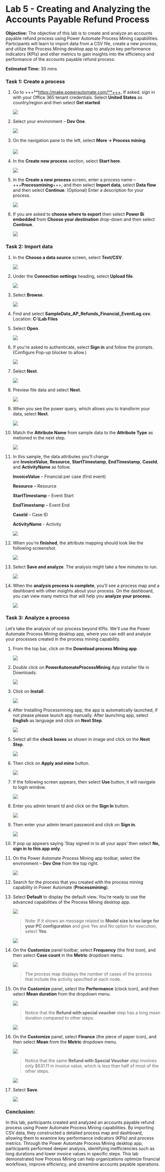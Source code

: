 # **Lab 5 - Creating and Analyzing the Accounts Payable Refund Process**

**Objective:** The objective of this lab is to create and analyze an
accounts payable refund process using Power Automate Process Mining
capabilities. Participants will learn to import data from a CSV file,
create a new process, and utilize the Process Mining desktop app to
analyze key performance indicators (KPIs) and other metrics to gain
insights into the efficiency and performance of the accounts payable
refund process.

**Estimated Time:** 30 mins

### Task 1: Create a process

1.  Go to +++**https://make.powerautomate.com/**+++. If asked, sign in with your Office 365 tenant credentials. Select **United States** as country/region and then select **Get started**.

    ![](./media/image1.png)

2.  Select your environment – **Dev One**.

    ![](./media/image2.png)


3.  On the navigation pane to the left, select **More** 🡪 **Process
    mining**.

    ![](./media/image3.png)

4.  In the **Create new process** section, select **Start here**.

    ![](./media/image4.png)

5.  In the **Create a new process** screen, enter a process name –
    +++**Processmining**+++, and then select **Import data**, select **Data flow** and then select
    **Continue**. (Optional) Enter a description for your process.

    ![](./media/image5.png)

6. If you are asked to **choose where to export** then select **Power Bi embedded** from **Choose your destination** drop-down and then select **Continue**.

    ![](./media/image6.1.png)

### Task 2: Import data

1.  In the **Choose a data source** screen, select **Text/CSV**.

    ![](./media/image6.png)


2.  Under the **Connection settings** heading, select **Upload file**.

    ![](./media/image7.png)

3.  Select **Browse**.

    ![](./media/image8.png)


4.  Find and select **SampleData_AP_Refunds_Financial_EventLog.csv**.
    Location: **C:\Lab Files**

5.  Select **Open**.

    ![](./media/image9.png)


6.  If you're asked to authenticate, select **Sign in** and follow the
    prompts. (Configure Pop-up blocker to allow.)

    ![](./media/image10.png)


7.  Select **Next**.

    ![](./media/image11.png)

8.  Preview file data and select **Next**.

    ![](./media/image12.png)


9.  When you see the power query, which allows you to transform your
    data, select **Next**.

    ![](./media/image13.png)

10. Match the **Attribute Name** from sample data to the **Attribute
    Type** as metioned in the next step.

    ![](./media/image14.png)

11. In this sample, the data attributes you’ll change
    are **InvoiceValue**, **Resource**, **StartTimestamp**, **EndTimestamp**, **CaseId**,
    and **ActivityName** as follow.
    
    **InvoiceValue** – Financial per case (first event)
    
    **Resource** – Resource
    
    **StartTimestamp** – Event Start
    
    **EndTimestamp** – Event End
    
    **CaseId** – Case ID
    
    **ActivityName** - Activity

    ![](./media/image15.png)

12. When you're **finished**, the attribute mapping should look like the
    following screenshot.

    ![](./media/image16.png)

13. Select **Save and analyze**. The analysis might take a few minutes
    to run.

    ![](./media/image17.png)


14. When the **analysis process is complete**, you’ll see a process map
    and a dashboard with other insights about your process. On the
    dashboard, you can view many metrics that will help you **analyze
    your process.**

    ![](./media/image14.1.png)


### Task 3: Analyze a process

Let’s take the analysis of our process beyond KPIs. We'll use the Power
Automate Process Mining desktop app, where you can edit and analyze your
processes created in the process mining capability.

1.  From the top bar, click on the **Download process Mining app**.

    ![](./media/image19.png)


2.  Double click on **PowerAutomateProcessMining** App installer file in
    Downloads.

    ![](./media/image20.png)


3.  Click on **Install**.

    ![](./media/image21.png)

4. After Installing Processmining app, the app is automatically launched, if not please please launch app manually. After launching app, select **English** as language and click on **Next Step**.

    ![](./media/image21a.png)

5. Select all the **check boxes** as shown in image and click on the **Next Step**.

    ![](./media/image21b.png)

6. Then click on **Apply and mine** button.

    ![](./media/image21c.png)

7. If the following screen appears, then select **Use** button, it will navigate to login window.

    ![](./media/image21d.png)

8. Enter you admin tenant Id and click on the **Sign In** button.

    ![](./media/image21e.png)

9. Then enter your admin tenant password and click on **Sign in**.

    ![](./media/image21f.png)

10. If pop up appears saying ‘Stay signed in to all your apps’ then select **No, sign in to this app only**.

    

11. On the Power Automate Process Mining app toolbar, select the
    environment – **Dev** **One** from the top right.

    ![](./media/image23.png)

12. Search for the process that you created with the process mining
    capability in Power Automate (**Processmining**).

13. Select **Default** to display the default view. You’re ready to use
    the advanced capabilities of the Process Mining desktop app.

    ![](./media/image24.png)


    > Note: If It shows an message related to **Model size is too large for your PC configuration** and give Yes and No option for execution, select **Yes**.

    ![](./media/image21g.png)


14. On the **Customize** panel toolbar, select **Frequency** (the first
    icon), and then select **Case count** in the **Metric** dropdown
    menu.

    ![](./media/image25.png)

    > The process map displays the number of cases of the process that
include the activity specified at each node.

15. On the **Customize** panel, select the **Performance** (clock icon),
    and then select **Mean duration** from the dropdown menu.

    ![](./media/image26.png)


    > Notice that the **Refund with special voucher** step has a long mean
duration compared to other steps.

     ![](./media/image27.png)


17. On the **Customize** panel, select **Finance** (the piece of paper
    icon), and then select **Mean** from the **Metric** dropdown menu.

    ![](./media/image28.png)

    > Notice that the same **Refund with Special Voucher** step involves
only \$631.11 in invoice value, which is less than half of most of the
other steps.

    ![](./media/image29.png)


18. Select **Save**.

    ![](./media/image30.png)

### Conclusion:

In this lab, participants created and analyzed an
accounts payable refund process using Power Automate Process Mining
capabilities. By importing CSV data, they constructed a detailed process
map and dashboard, allowing them to examine key performance indicators
(KPIs) and process metrics. Through the Power Automate Process Mining
desktop app, participants performed deeper analysis, identifying
inefficiencies such as long durations and lower invoice values in
specific steps. This lab demonstrated how Process Mining can help
organizations optimize financial workflows, improve efficiency, and
streamline accounts payable operations.
